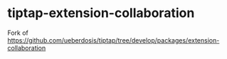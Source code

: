# tiptap-extension-collaboration
Fork of https://github.com/ueberdosis/tiptap/tree/develop/packages/extension-collaboration
